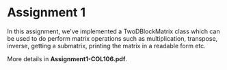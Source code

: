 # Assignment 1

In this assignment, we've implemented a TwoDBlockMatrix class which can be used to do perform matrix operations such as multiplication, transpose, inverse, getting a submatrix, printing the matrix in a readable form etc.

More details in **Assignment1-COL106.pdf**.
